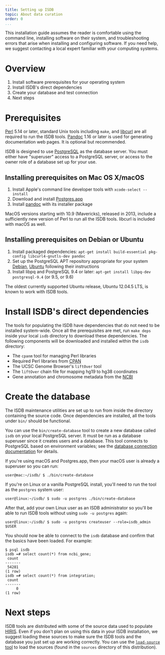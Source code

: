 ```yaml
---
title: Setting up ISDB
topic: About data curation
order: 0
...
```


This installation guide assumes the reader is comfortable using the command
line, installing software on their system, and troubleshooting errors that
arise when installing and configuring software. If you need help, we suggest
contacting a local expert familiar with your computing systems.

# Overview

1. Install software prerequisites for your operating system
2. Install ISDB's direct dependencies
3. Create your database and test connection
4. Next steps

# Prerequisites

[Perl](https://www.perl.org) 5.14 or later, standard Unix tools including
`make`, and [libcurl](https://curl.haxx.se) are all required to run the ISDB
tools. [Pandoc](http://pandoc.org) 1.16 or later is used for generating
documentation web pages. It is optional but recommended.

ISDB is designed to use [PostgreSQL](https://www.postgresql.org) as the
database server. You must either have "superuser" access to a PostgreSQL
server, or access to the owner role of a database set up for your use.

## Installing prerequisites on Mac OS X/macOS

1. Install Apple's command line developer tools with `xcode-select --install`
2. Download and install [Postgres.app](http://postgresapp.com)
3. Install [pandoc](http://pandoc.org/installing.html) with its installer
   package

MacOS versions starting with 10.9 (Mavericks), released in 2013, include a
sufficiently new version of Perl to run all the ISDB tools. libcurl is included
with macOS as well.

## Installing prerequisites on Debian or Ubuntu

1. Install packaged dependencies:
   `apt-get install build-essential pkg-config libcurl4-gnutls-dev pandoc`
2. Set up the PostgreSQL APT repository appropriate for your system
   [Debian](https://www.postgresql.org/download/linux/debian/),
   [Ubuntu](https://www.postgresql.org/download/linux/ubuntu/) following their
   instructions
3. Install libpq and PostgreSQL 9.4 or later:
   `apt-get install libpq-dev postgresql-9.4` (or 9.5, or 9.6)

The oldest currently supported Ubuntu release, Ubuntu 12.04.5 LTS, is known to
work with ISDB tools.

# Install ISDB's direct dependencies

The tools for populating the ISDB have dependencies that do not need to be
installed system-wide. Once all the prerequisites are met, run `make deps`
inside your local `isdb` directory to download these dependencies. The
following components will be downloaded and installed within the `isdb`
directory:

* The `cpanm` tool for managing Perl libraries
* Required Perl libraries from [CPAN](https://metacpan.org)
* The UCSC Genome Browser's `liftOver` tool
* The `liftOver` chain file for mapping hg19 to hg38 coordinates
* Gene annotation and chromosome metadata from the [NCBI](https://www.ncbi.nlm.nih.gov)

# Create the database

The ISDB maintenance utilities are set up to run from inside the directory
containing the source code.  Once dependencies are installed, all the tools
under `bin/` should be functional.

You can use the `bin/create-database` tool to create a new database called
`isdb` on your local PostgreSQL server.  It must be run as a database
superuser since it creates users and a database.  This tool connects to
PostgreSQL based on environment variables; see the [database connection
documentation](Database-connection.html) for details.

If you're using macOS and Postgres.app, then your macOS user is already a
superuser so you can run:

    user@mac:~/isdb/ $ ./bin/create-database

If you're on Linux or a vanilla PostgreSQL install, you'll need to run the
tool as the `postgres` system user:

    user@linux:~/isdb/ $ sudo -u postgres ./bin/create-database

After that, add your own Linux user as an ISDB administrator so you'll be able
to run ISDB tools without using `sudo -u postgres` again:

    user@linux:~/isdb/ $ sudo -u postgres createuser --role=isdb_admin $USER

You should now be able to connect to the `isdb` database and confirm that the
basics have been loaded. For example:

```
$ psql isdb
isdb =# select count(*) from ncbi_gene;
 count
-------
 54281
(1 row)
isdb =# select count(*) from integration;
 count
-------
     0
(1 row)
```

# Next steps

ISDB tools are distributed with some of the source data used to populate
[HIRIS](https://mullinslab.microbiol.washington.edu/hiris/). Even if you don't
plan on using this data in your ISDB installation, we suggest loading these
sources to make sure the ISDB tools and the database you just set up are
working correctly. You can use the [`load-source` tool](Workflows.html) to load
the sources (found in the `sources` directory of this distribution).
